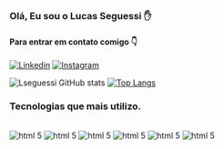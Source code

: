 ### Olá, Eu sou o Lucas Seguessi ✋
#### Para entrar em contato comigo 👇
[![Linkedin](https://img.shields.io/badge/LinkedIn-0077B5?style=for-the-badge&logo=linkedin&logoColor=white)](https://www.linkedin.com/in/lucas-seguessi-801a1045/) 
[![Instagram](	https://img.shields.io/badge/Instagram-E4405F?style=for-the-badge&logo=instagram&logoColor=white)](https://www.instagram.com/lseguessi/)

![Lseguessi GitHub stats](https://github-readme-stats.vercel.app/api?username=lseguessi&show_icons=true&theme=dark) 
[![Top Langs](https://github-readme-stats.vercel.app/api/top-langs/?username=lseguessi&layout=compact)](https://github.com/lseguessi/github-readme-stats)


### Tecnologias que mais utilizo.
<div styke="display: inline-block"><br/>
  <img  alt="html 5" src="https://img.shields.io/badge/HTML-239120?style=for-the-badge&logo=html5&logoColor=white">
  <img  alt="html 5" src="https://img.shields.io/badge/CSS-239120?&style=for-the-badge&logo=css3&logoColor=white">
  <img  alt="html 5" src="https://img.shields.io/badge/JavaScript-F7DF1E?style=for-the-badge&logo=javascript&logoColor=black">
  <img  alt="html 5" src="https://img.shields.io/badge/TypeScript-007ACC?style=for-the-badge&logo=typescript&logoColor=white">
  <img  alt="html 5" src="https://img.shields.io/badge/React-20232A?style=for-the-badge&logo=react&logoColor=61DAFB">
    <img  alt="html 5" src="https://img.shields.io/badge/Node.js-43853D?style=for-the-badge&logo=node.js&logoColor=white">
</div>

